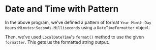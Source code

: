 # Date and Time with Pattern

In the above program, we've defined a pattern of format ```Year-Month-Day Hours:Minutes:Seconds.Milliseconds``` using a ```DateTimeFormatter``` object.

Then, we've used ```LocalDateTime```'s ```format()``` method to use the given ```formatter```. This gets us the formatted string output.